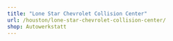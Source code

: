 ```yaml
---
title: "Lone Star Chevrolet Collision Center"
url: /houston/lone-star-chevrolet-collision-center/
shop: Autowerkstatt
---
```


